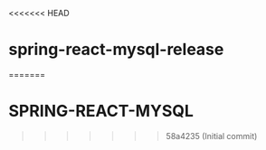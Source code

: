 <<<<<<< HEAD
# spring-react-mysql-release
=======
# SPRING-REACT-MYSQL
>>>>>>> 58a4235 (Initial commit)
